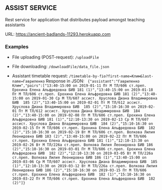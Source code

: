 ## ASSIST SERVICE 
Rest service for application that distributes payload amongst teaching assistants

URL: https://ancient-badlands-11293.herokuapp.com

### Examples

* File uploading (POST-request):
`/uploadFile`

* File downloading:
`/downloadFile/data_file.json`

* Assistant timetable request:
`/timetable-by-fio?first-name=Клим&last-name=Гавриленко`
Response in JSON:
`
{"assistant":"Гавриленко Клим","pairs":["13:40-15:00 on 2019-01-11 Пт М ТЛ/606 ст.преп. Ерохина Елена Альфредовна БИВ 181 (1)","13:40-15:00 on 2019-01-18 Пт М ТЛ/606 ст.преп. Ерохина Елена Альфредовна БИВ 181 (2)","13:40-15:00 on 2019-01-30 Ср М ТЛ/607 ассист. Хруслова Диана Владимировна БИВ  185 (2)","13:40-15:00 on 2019-02-01 Пт М ТЛ/612 ассист. Хруслова Диана Владимировна БИВ  185 (2)","15:10-16:30 on 2019-02-01 Пт М ТЛ/612 ассист. Хруслова Диана Владимировна БИВ  184 (2)","13:40-15:00 on 2019-02-08 Пт М ТЛ/606 ст.преп. Ерохина Елена Альфредовна БИВ 181 (1)","12:10-13:30 on 2019-02-13 Ср М ТЛ/607 ассист. Хруслова Диана Владимировна БИВ  184 (2)","15:10-16:30 on 2019-02-15 Пт М ТЛ/606 ст.преп. Ерохина Елена Альфредовна БИВ  182 (2)","15:10-16:30 on 2019-02-19 Вт М ТЛ/606 ст.преп. Волкова Лилия Леонидовна БИВ 183 (2)","13:40-15:00 on 2019-02-22 Пт М ТЛ/606 ст.преп. Ерохина Елена Альфредовна БИВ 181 (1)","12:10-13:30 on 2019-02-26 Вт М ТЛ/226а ст.преп. Волкова Лилия Леонидовна БИВ 186 (2)","15:10-16:30 on 2019-03-01 Пт М ТЛ/606 ст.преп. Ерохина Елена Альфредовна БИВ  182 (2)","12:10-13:30 on 2019-03-05 Вт М ТЛ/226а ст.преп. Волкова Лилия Леонидовна БИВ 186 (1)","13:40-15:00 on 2019-03-06 Ср М ТЛ/607 ассист. Хруслова Диана Владимировна БИВ  185 (1)","12:10-13:30 on 2019-03-12 Вт М ТЛ/226а ст.преп. Волкова Лилия Леонидовна БИВ 186 (2)","15:10-16:30 on 2019-03-15 Пт М ТЛ/606 ст.преп. Ерохина Елена Альфредовна БИВ  182 (1)","15:10-16:30 on 2019-03-22 Пт М ТЛ/606 ст.преп. Ерохина Елена Альфредовна БИВ  182 (2)"]}`

